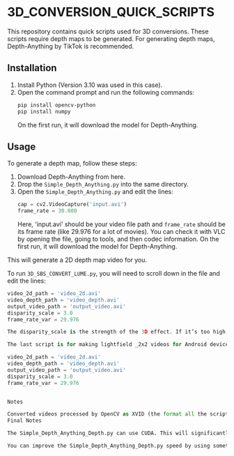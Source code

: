 # 3D_CONVERSION_QUICK_SCRIPTS

This repository contains quick scripts used for 3D conversions. These scripts require depth maps to be generated. For generating depth maps, Depth-Anything by TikTok is recommended.

## Installation

1. Install Python (Version 3.10 was used in this case).
2. Open the command prompt and run the following commands:
    ```bash
    pip install opencv-python
    pip install numpy
    ```
   On the first run, it will download the model for Depth-Anything.

## Usage

To generate a depth map, follow these steps:

1. Download Depth-Anything from here.
2. Drop the `Simple_Depth_Anything.py` into the same directory.
3. Open the `Simple_Depth_Anything.py` and edit the lines:
    ```python
    cap = cv2.VideoCapture('input.avi')
    frame_rate = 30.000
    ```
   Here, 'input.avi' should be your video file path and `frame_rate` should be its frame rate (like 29.976 for a lot of movies). You can check it with VLC by opening the file, going to tools, and then codec information. On the first run, it will download the model for Depth-Anything.

This will generate a 2D depth map video for you.

To run `3D_SBS_CONVERT_LUME.py`, you will need to scroll down in the file and edit the lines:

```python
video_2d_path = 'video_2d.avi'
video_depth_path = 'video_depth.avi'
output_video_path = 'output_video.avi'
disparity_scale = 3.0
frame_rate_var = 29.976

The disparity_scale is the strength of the 3D effect. If it’s too high, it will look like double vision. It’s recommended to test with quick clips and see what you like before doing a full-blown long convert.

The last script is for making lightfield _2x2 videos for Android devices such as the Lume Pad. It requires a depth map and a 2D video source to run. To use the script, it’s the same as lumefield_lightfield.py, but you can specify the number of views.

video_2d_path = 'video_2d.avi'
video_depth_path = 'video_depth.avi'
output_video_path = 'output_video.avi'
disparity_scale = 3.0
frame_rate_var = 29.976


Notes

Converted videos processed by OpenCV as XVID (the format all the scripts are defaulted to use) may need to be re-encoded by something like FFmpeg to play on all devices like Lume Pad.
Final Notes

The Simple_Depth_Anything_Depth.py can use CUDA. This will significantly speed up the script, but running Simple_Depth_Anything_Depth.py and 3D_SBS_CONVERT.py on something like a 2-hour movie will take at least a few days to process.

You can improve the Simple_Depth_Anything_Depth.py speed by using something like Depth-Anything-TensorRT to leverage tensor cores on RTX GPUs to speed up making frames. A tweaked version of this fork is currently being worked on, which is promising, but it requires a lot of dependencies to work right and requires an NVIDIA GPU.
